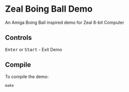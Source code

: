 # Zeal Boing Ball Demo

An Amiga Boing Ball inspired demo for Zeal 8-bit Computer

## Controls

<kbd>Enter</kbd> or <kbd>Start</kbd> - Exit Demo

## Compile

To compile the demo:

```
make
```